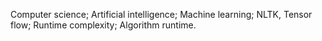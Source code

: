 Computer science; Artificial intelligence; Machine learning; NLTK, Tensor flow; Runtime complexity; Algorithm runtime.

